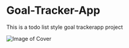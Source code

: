 # Goal-Tracker-App

This is a todo list style goal trackerapp project

![Image of Cover](https://github.com/sammycool04/Goal-Tracker-App/blob/master/Cover.jpeg)


